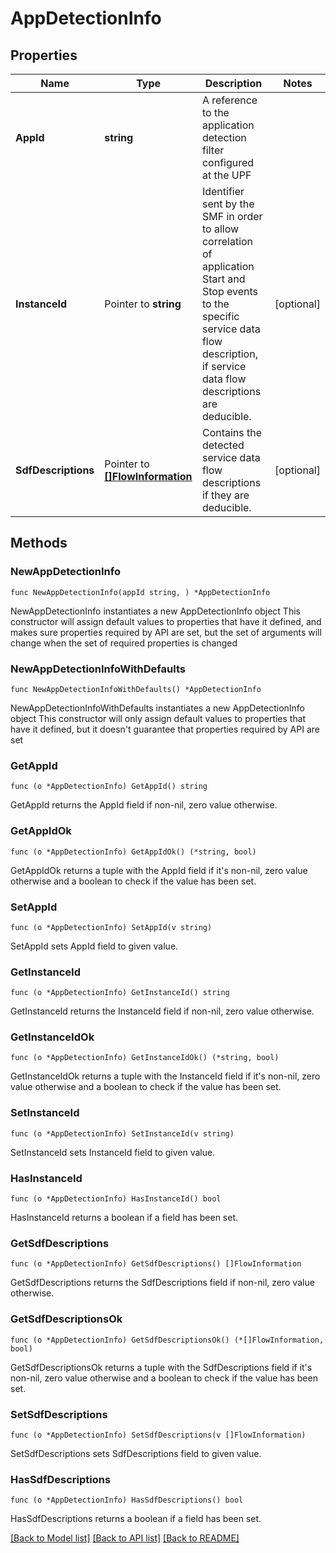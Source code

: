 # AppDetectionInfo

## Properties

Name | Type | Description | Notes
------------ | ------------- | ------------- | -------------
**AppId** | **string** | A reference to the application detection filter configured at the UPF | 
**InstanceId** | Pointer to **string** | Identifier sent by the SMF in order to allow correlation of application Start and Stop events to the specific service data flow description, if service data flow descriptions are deducible.  | [optional] 
**SdfDescriptions** | Pointer to [**[]FlowInformation**](FlowInformation.md) | Contains the detected service data flow descriptions if they are deducible. | [optional] 

## Methods

### NewAppDetectionInfo

`func NewAppDetectionInfo(appId string, ) *AppDetectionInfo`

NewAppDetectionInfo instantiates a new AppDetectionInfo object
This constructor will assign default values to properties that have it defined,
and makes sure properties required by API are set, but the set of arguments
will change when the set of required properties is changed

### NewAppDetectionInfoWithDefaults

`func NewAppDetectionInfoWithDefaults() *AppDetectionInfo`

NewAppDetectionInfoWithDefaults instantiates a new AppDetectionInfo object
This constructor will only assign default values to properties that have it defined,
but it doesn't guarantee that properties required by API are set

### GetAppId

`func (o *AppDetectionInfo) GetAppId() string`

GetAppId returns the AppId field if non-nil, zero value otherwise.

### GetAppIdOk

`func (o *AppDetectionInfo) GetAppIdOk() (*string, bool)`

GetAppIdOk returns a tuple with the AppId field if it's non-nil, zero value otherwise
and a boolean to check if the value has been set.

### SetAppId

`func (o *AppDetectionInfo) SetAppId(v string)`

SetAppId sets AppId field to given value.


### GetInstanceId

`func (o *AppDetectionInfo) GetInstanceId() string`

GetInstanceId returns the InstanceId field if non-nil, zero value otherwise.

### GetInstanceIdOk

`func (o *AppDetectionInfo) GetInstanceIdOk() (*string, bool)`

GetInstanceIdOk returns a tuple with the InstanceId field if it's non-nil, zero value otherwise
and a boolean to check if the value has been set.

### SetInstanceId

`func (o *AppDetectionInfo) SetInstanceId(v string)`

SetInstanceId sets InstanceId field to given value.

### HasInstanceId

`func (o *AppDetectionInfo) HasInstanceId() bool`

HasInstanceId returns a boolean if a field has been set.

### GetSdfDescriptions

`func (o *AppDetectionInfo) GetSdfDescriptions() []FlowInformation`

GetSdfDescriptions returns the SdfDescriptions field if non-nil, zero value otherwise.

### GetSdfDescriptionsOk

`func (o *AppDetectionInfo) GetSdfDescriptionsOk() (*[]FlowInformation, bool)`

GetSdfDescriptionsOk returns a tuple with the SdfDescriptions field if it's non-nil, zero value otherwise
and a boolean to check if the value has been set.

### SetSdfDescriptions

`func (o *AppDetectionInfo) SetSdfDescriptions(v []FlowInformation)`

SetSdfDescriptions sets SdfDescriptions field to given value.

### HasSdfDescriptions

`func (o *AppDetectionInfo) HasSdfDescriptions() bool`

HasSdfDescriptions returns a boolean if a field has been set.


[[Back to Model list]](../README.md#documentation-for-models) [[Back to API list]](../README.md#documentation-for-api-endpoints) [[Back to README]](../README.md)


